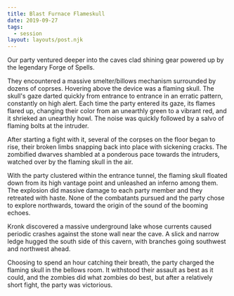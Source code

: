 ```yaml
---
title: Blast Furnace Flameskull
date: 2019-09-27
tags:
  - session
layout: layouts/post.njk
---
```


Our party ventured deeper into the caves clad shining gear powered up by the legendary Forge of Spells.

They encountered a massive smelter/billows mechanism surrounded by dozens of coprses. Hovering above the device was a flaming skull. The skull's gaze darted quickly from entrance to entrance in an erratic pattern, constantly on high alert. Each time the party entered its gaze, its flames flared up, changing their color from an unearthly green to a vibrant red, and it shrieked an unearthly howl. The noise was quickly followed by a salvo of flaming bolts at the intruder.

After starting a fight with it, several of the corpses on the floor began to rise, their broken limbs snapping back into place with sickening cracks. The zombified dwarves shambled at a ponderous pace towards the intruders, watched over by the flaming skull in the air.

With the party clustered within the entrance tunnel, the flaming skull floated down from its high vantage point and unleashed an inferno among them. The explosion did massive damage to each party member and they retreated with haste. None of the combatants pursued and the party chose to explore northwards, toward the origin of the sound of the booming echoes.

Kronk discovered a massive underground lake whose currents caused periodic crashes against the stone wall near the cave. A slick and narrow ledge hugged the south side of this cavern, with branches going southwest and northwest ahead.

Choosing to spend an hour catching their breath, the party charged the flaming skull in the bellows room. It withstood their assault as best as it could, and the zombies did what zombies do best, but after a relatively short fight, the party was victorious.
